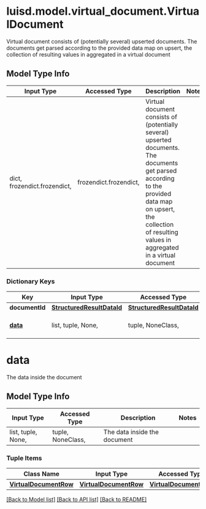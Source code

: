 # luisd.model.virtual_document.VirtualDocument

Virtual document consists of (potentially several) upserted documents.                The documents get parsed according to the provided data map on upsert, the collection of resulting values in  aggregated in a virtual document

## Model Type Info
Input Type | Accessed Type | Description | Notes
------------ | ------------- | ------------- | -------------
dict, frozendict.frozendict,  | frozendict.frozendict,  | Virtual document consists of (potentially several) upserted documents.                The documents get parsed according to the provided data map on upsert, the collection of resulting values in  aggregated in a virtual document | 

### Dictionary Keys
Key | Input Type | Accessed Type | Description | Notes
------------ | ------------- | ------------- | ------------- | -------------
**documentId** | [**StructuredResultDataId**](StructuredResultDataId.md) | [**StructuredResultDataId**](StructuredResultDataId.md) |  | [optional] 
**[data](#data)** | list, tuple, None,  | tuple, NoneClass,  | The data inside the document | [optional] 

# data

The data inside the document

## Model Type Info
Input Type | Accessed Type | Description | Notes
------------ | ------------- | ------------- | -------------
list, tuple, None,  | tuple, NoneClass,  | The data inside the document | 

### Tuple Items
Class Name | Input Type | Accessed Type | Description | Notes
------------- | ------------- | ------------- | ------------- | -------------
[**VirtualDocumentRow**](VirtualDocumentRow.md) | [**VirtualDocumentRow**](VirtualDocumentRow.md) | [**VirtualDocumentRow**](VirtualDocumentRow.md) |  | 

[[Back to Model list]](../../README.md#documentation-for-models) [[Back to API list]](../../README.md#documentation-for-api-endpoints) [[Back to README]](../../README.md)

